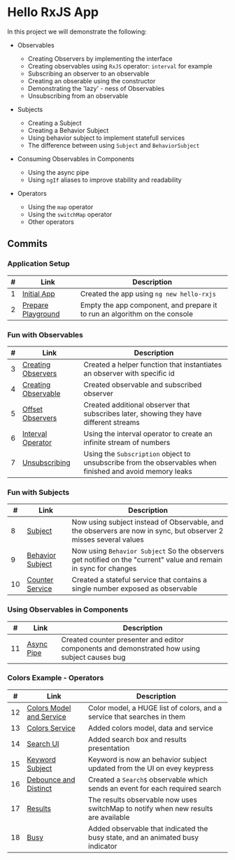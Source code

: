 # Hello RxJS App
In this project we will demonstrate the following:
- Observables
    - Creating Observers by implementing the interface
    - Creating observables using `RxJS` operator: `interval` for example
    - Subscribing an observer to an observable
    - Creating an obserable using the constructor
    - Demonstrating the 'lazy' - ness of Observables
    - Unsubscribing from an observable
- Subjects
    - Creating a Subject
    - Creating a Behavior Subject
    - Using behavior subject to implement statefull services
    - The difference between using `Subject` and `BehaviorSubject`
- Consuming Observables in Components
    - Using the async pipe
    - Using `ngIf` aliases to improve stability and readability

- Operators
    - Using the `map` operator
    - Using the `switchMap` operator
    - Other operators

## Commits
### Application Setup
| # | Link | Description |
|---|---|---|
| 1 | [Initial App](https://github.com/kobi2294/DevGeekWeek2021/commit/78607a9f161c21e1943b7589915ab4b2216f22e9) | Created the app using `ng new hello-rxjs` |
| 2 | [Prepare Playground](https://github.com/kobi2294/DevGeekWeek2021/commit/bca350e8028de3efe53bc0f7e307daeee50d5f8c) | Empty the app component, and prepare it to run an algorithm on the console |

### Fun with Observables
| # | Link | Description |
|---|---|---|
| 3 | [Creating Observers](https://github.com/kobi2294/DevGeekWeek2021/commit/3511e9e78360ea03bf5b661f37be707b0e3c1048) | Created a helper function that instantiates an observer with specific id |
| 4 | [Creating Observable](https://github.com/kobi2294/DevGeekWeek2021/commit/63692ef2171f711cb1dd068aad5da88e29c8659b) | Created observable and subscribed observer |
| 5 | [Offset Observers](https://github.com/kobi2294/DevGeekWeek2021/commit/750877d70fb1c6eb3ef251f5ddf8430b0aa48d36) | Created additional observer that subscribes later, showing they have different streams |
| 6 | [Interval Operator](https://github.com/kobi2294/DevGeekWeek2021/commit/407806bd5acb7f4c6cb3af1f3fd088032b23e6e2) | Using the interval operator to create an infinite stream of numbers | 
| 7 | [Unsubscribing](https://github.com/kobi2294/DevGeekWeek2021/commit/942e7509d68a24231b61d2fd20634f60de7c6d83) | Using the `Subscription` object to unsubscribe from the observables when finished and avoid memory leaks | 

### Fun with Subjects
| # | Link | Description |
|---|---|---|
| 8 | [Subject](https://github.com/kobi2294/DevGeekWeek2021/commit/59daac09f07946b30439dbfa42f744b140d171a0) | Now using subject instead of Observable, and the observers are now in sync, but observer 2 misses several values |
| 9 | [Behavior Subject](https://github.com/kobi2294/DevGeekWeek2021/commit/1f359342de370d945c143cb083ea54682e5ba124) | Now using `Behavior Subject` So the observers get notified on the "current" value and remain in sync for changes |
| 10 | [Counter Service](https://github.com/kobi2294/DevGeekWeek2021/commit/ec6e733b75b5e2402f8a5ca3a10af1fda5a9c3ca) | Created a stateful service that contains a single number exposed as observable |

### Using Observables in Components
| # | Link | Description |
|---|---|---|
| 11 | [Async Pipe](https://github.com/kobi2294/DevGeekWeek2021/commit/b99e93cabaa0b7b42fd92f859525d34fd03ed98d) | Created counter presenter and editor components and demonstrated how using subject causes bug |

### Colors Example - Operators
| # | Link | Description |
|---|---|---|
| 12 | [Colors Model and Service](https://github.com/kobi2294/DevGeekWeek2021/commit/a305907826030eb066a2dc220d98da9d5480cd4f) | Color model, a HUGE list of colors, and a service that searches in them |
| 13 | [Colors Service](https://github.com/kobi2294/DevGeekWeek2021/commit/0ecb77d9b1da9256aa493e023530ab839bd07f4c) | Added colors model, data and service |
| 14 | [Search UI](https://github.com/kobi2294/DevGeekWeek2021/commit/38b7583d05d24bc44c6602e198c513e25faf12ea) | Added search box and results presentation |
| 15 | [Keyword Subject](https://github.com/kobi2294/DevGeekWeek2021/commit/1d353ca6c374971f47c8d3898ef9e008bf389bf8) | Keyword is now an behavior subject updated from the UI on evey keypress |
| 16 | [Debounce and Distinct](https://github.com/kobi2294/DevGeekWeek2021/commit/d4cf92fedda6442aa016a737ae421ea52ec9ae1f) | Created a `Search$` observable which sends an event for each required search |
| 17 | [Results](https://github.com/kobi2294/DevGeekWeek2021/commit/0bba10d8655ced52dfc9ce5e1d59ead496e9bbb6) | The results observable now uses switchMap to notify when new results are available |
| 18 | [Busy](https://github.com/kobi2294/DevGeekWeek2021/commit/a339270b90955eed28fef1d4cdf04ddebf461dda) | Added observable that indicated the busy state, and an animated busy indicator |
